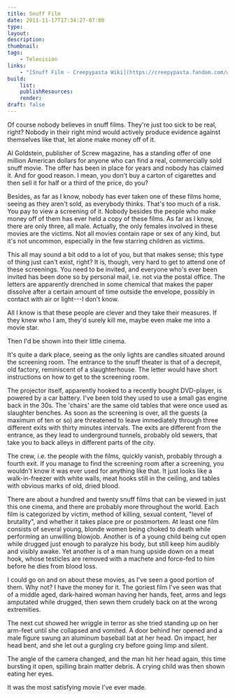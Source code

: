 ```yaml
---
title: Snuff Film
date: 2011-11-17T17:34:27-07:00
type:
layout:
description:
thumbnail:
tags:
    - Television
links:
    - "[Snuff Film - Creepypasta Wiki](https://creepypasta.fandom.com/wiki/Snuff_Film)"
build:
    list:
    publishResources:
    render:
draft: false
---
```


<section>

Of course nobody believes in snuff films. They're just too sick to be real, right? Nobody in their right mind would actively produce evidence against themselves like that, let alone make money off of it.

Al Goldstein, publisher of Screw magazine, has a standing offer of one million American dollars for anyone who can find a real, commercially sold snuff movie. The offer has been in place for years and nobody has claimed it. And for good reason. I mean, you don't buy a carton of cigarettes and then sell it for half or a third of the price, do you?

Besides, as far as I know, nobody has ever taken one of these films home, seeing as they aren't sold, as everybody thinks. That's too much of a risk. You pay to view a screening of it. Nobody besides the people who make money off of them has ever held a copy of these films. As far as I know, there are only three, all male. Actually, the only females involved in these movies are the victims. Not all movies contain rape or sex of any kind, but it's not uncommon, especially in the few starring children as victims.

This all may sound a bit odd to a lot of you, but that makes sense; this type of thing just can't exist, right? It is, though, very hard to get to attend one of these screenings. You need to be invited, and everyone who's ever been invited has been done so by personal mail, i.e. not via the postal office. The letters are apparently drenched in some chemical that makes the paper dissolve after a certain amount of time outside the envelope, possibly in contact with air or light---I don't know.

All I know is that these people are clever and they take their measures. If they knew who I am, they'd surely kill me, maybe even make me into a movie star.

Then I'd be shown into their little cinema.

It's quite a dark place, seeing as the only lights are candles situated around the screening room. The entrance to the snuff theater is that of a decrepit, old factory, reminiscent of a slaughterhouse. The letter would have short instructions on how to get to the screening room.

The projector itself, apparently hooked to a recently bought DVD-player, is powered by a car battery. I've been told they used to use a small gas engine back in the 30s. The 'chairs' are the same old tables that were once used as slaughter benches. As soon as the screening is over, all the guests (a maximum of ten or so) are threatened to leave immediately through three different exits with thirty minutes intervals. The exits are different from the entrance, as they lead to underground tunnels, probably old sewers, that take you to back alleys in different parts of the city.

The crew, i.e. the people with the films, quickly vanish, probably through a fourth exit. If you manage to find the screening room after a screening, you wouldn't know it was ever used for anything like that. It just looks like a walk-in-freezer with white walls, meat hooks still in the ceiling, and tables with obvious marks of old, dried blood.

There are about a hundred and twenty snuff films that can be viewed in just this one cinema, and there are probably more throughout the world. Each film is categorized by victim, method of killing, sexual content, "level of brutality", and whether it takes place pre or postmortem. At least one film consists of several young, blonde women being choked to death while performing an unwilling blowjob. Another is of a young child being cut open while drugged just enough to paralyze his body, but still keep him audibly and visibly awake. Yet another is of a man hung upside down on a meat hook, whose testicles are removed with a machete and force-fed to him before he dies from blood loss.

I could go on and on about these movies, as I've seen a good portion of them. Why not? I have the money for it. The goriest film I've seen was that of a middle aged, dark-haired woman having her hands, feet, arms and legs amputated while drugged, then sewn them crudely back on at the wrong extremities.

The next cut showed her wriggle in terror as she tried standing up on her arm-feet until she collapsed and vomited. A door behind her opened and a male figure swung an aluminum baseball bat at her head. On impact, her head bent, and she let out a gurgling cry before going limp and silent.

The angle of the camera changed, and the man hit her head again, this time bursting it open, spilling brain matter debris. A crying child was then shown eating her eyes.

It was the most satisfying movie I've ever made.

</section>
